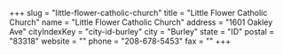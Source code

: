 +++
slug = "little-flower-catholic-church"
title = "Little Flower Catholic Church"
name = "Little Flower Catholic Church"
address = "1601 Oakley Ave"
cityIndexKey = "city-id-burley"
city = "Burley"
state = "ID"
postal = "83318"
website = ""
phone = "208-678-5453"
fax = ""
+++
